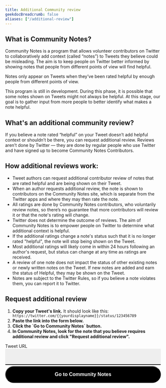 ```yaml
---
title: Additional Community review
geekdocBreadcrumb: false
aliases: ["/additional-review"]
---
```


## What is Community Notes?

Community Notes is a program that allows volunteer contributors on Twitter to collaboratively add context (called “notes”) to Tweets they believe could be misleading. The aim is to keep people on Twitter better informed by showing notes that people from different points of view will find helpful.

Notes only appear on Tweets when they’ve been rated helpful by enough people from different points of view.

This program is still in development. During this phase, it is possible that some notes shown on Tweets might not always be helpful. At this stage, our goal is to gather input from more people to better identify what makes a note helpful.

## What's an additional community review?

If you believe a note rated “helpful” on your Tweet doesn’t add helpful context or shouldn’t be there, you can request additional review. Reviews aren’t done by Twitter — they are done by regular people who use Twitter and have signed up to become Community Notes Contributors.

## How additional reviews work:

- Tweet authors can request additional contributor review of notes that are rated helpful and are being shown on their Tweet.
- When an author requests additional review, the note is shown to contributors on the Community Notes site, which is separate from the Twitter apps and where they may then rate the note.
- All ratings are done by Community Notes contributors, who voluntarily review notes, so there’s no guarantee that more contributors will review it or that the note's rating will change.
- Twitter does not determine the outcome of reviews. The aim of Community Notes is to empower people on Twitter to determine what additional context is helpful.
- If the additional ratings change a note's status such that it is no longer rated "helpful", the note will stop being shown on the Tweet.
- Most additional ratings will likely come in within 24 hours following an author's request, but status can change at any time as ratings are received.
- A review of one note does not impact the status of other existing notes or newly written notes on the Tweet. If new notes are added and earn the status of Helpful, they may be shown on the Tweet.
- Notes are subject to the Twitter Rules, so if you believe a note violates them, you can report it to Twitter.

## Request additional review

1. <div><strong> Copy your Tweet's link.</strong><label> It should look like this: <code>https://twitter.com/{{yourdisplayname}}/status/123456789</code> </label></div>

2. <div><strong> Paste the link into the form below.</strong></div>

3. <div><strong> Click the `Go to Community Notes` button.</strong></div>

4. <div><strong> In Community Notes, look for the note that you believe requires additional review and click "Request additional review".</strong></div>

<form style="display: flex; flex-direction: column;">
<label for="Tweet URL">Tweet URL</label>
<input name="Tweet URL" type="text" style="font-size: 1rem; margin-bottom: 4px; padding: 1rem; border: none; border-bottom: 2px solid black; background: #eee; border-radius: 2px;" id="input" ></input>
<button onClick="openNotes()" style="padding: 1rem; border-radius: 100px; background-color: black; color: white; font-weight: bold; font-size: 1rem;">Go to Community Notes</button>
</form>

<script>
    var openNotes = () => {
        var input = document.getElementById("input");
        var text = input.value;
        if (text.includes("/status/")) {
            // get the tweet id
            var tweetId = text.split("/status/")[1].split("?")[0];
            if (tweetId.match(/^[0-9]+$/)) {
            window.open("https://twitter.com/i/birdwatch/t/" + tweetId, "_blank");
        } else {
            alert("Invalid Tweet URL");
        }
    } else {
        alert("Invalid Tweet URL");
    }
    }
</script>
